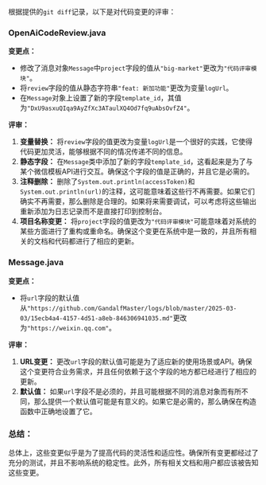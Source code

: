 根据提供的`git diff`记录，以下是对代码变更的评审：

### OpenAiCodeReview.java

**变更点：**
- 修改了消息对象`Message`中`project`字段的值从`"big-market"`更改为`"代码评审模块"`。
- 将`review`字段的值从静态字符串`"feat: 新加功能"`更改为变量`logUrl`。
- 在`Message`对象上设置了新的字段`template_id`，其值为`"DxU9asxuQIqa9AyZfXc3ATaulXQ4Od7fq9uAbsOvfZ4"`。

**评审：**
1. **变量替换：** 将`review`字段的值更改为变量`logUrl`是一个很好的实践，它使得代码更加灵活，能够根据不同的情况传递不同的信息。
2. **静态字段：** 在`Message`类中添加了新的字段`template_id`，这看起来是为了与某个微信模板API进行交互。确保这个字段的值是正确的，并且它是必需的。
3. **注释删除：** 删除了`System.out.println(accessToken)`和`System.out.println(url)`的注释，这可能意味着这些行不再需要。如果它们确实不再需要，那么删除是合理的。如果将来需要调试，可以考虑将这些输出重新添加为日志记录而不是直接打印到控制台。
4. **项目名称变更：** 将`project`字段的值更改为`"代码评审模块"`可能意味着对系统的某些方面进行了重构或重命名。确保这个变更在系统中是一致的，并且所有相关的文档和代码都进行了相应的更新。

### Message.java

**变更点：**
- 将`url`字段的默认值从`"https://github.com/GandalfMaster/logs/blob/master/2025-03-03/15ecb4a4-4157-4d51-a8eb-846306941035.md"`更改为`"https://weixin.qq.com"`。

**评审：**
1. **URL变更：** 更改`url`字段的默认值可能是为了适应新的使用场景或API。确保这个变更符合业务需求，并且任何依赖于这个字段的地方都已经进行了相应的更新。
2. **默认值：** 如果`url`字段不是必须的，并且可能根据不同的消息对象而有所不同，那么提供一个默认值可能是有意义的。如果它是必需的，那么确保在构造函数中正确地设置了它。

### 总结：
总体上，这些变更似乎是为了提高代码的灵活性和适应性。确保所有变更都经过了充分的测试，并且不影响系统的稳定性。此外，所有相关文档和用户都应该被告知这些变更。